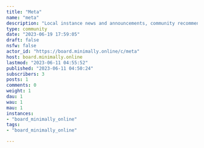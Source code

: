 ```yaml
---
title: "Meta" 
name: "meta"
description: "Local instance news and announcements, community recommendations, moderation updates, etc."
type: community
date: "2023-06-19 17:59:05"
draft: false
nsfw: false
actor_id: "https://board.minimally.online/c/meta"
host: board.minimally.online
lastmod: "2023-06-11 04:55:52"
published: "2023-06-11 04:50:24"
subscribers: 3
posts: 1
comments: 0
weight: 1
dau: 1
wau: 1
mau: 1
instances:
- "board_minimally_online"
tags: 
- "board_minimally_online"

---
```

